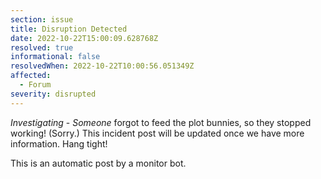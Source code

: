 ```yaml
---
section: issue
title: Disruption Detected
date: 2022-10-22T15:00:09.628768Z
resolved: true
informational: false
resolvedWhen: 2022-10-22T10:00:56.051349Z
affected:
  - Forum
severity: disrupted
---
```

*Investigating* - _Someone_ forgot to feed the plot bunnies, so they stopped working! (Sorry.) This incident post will be updated once we have more information. Hang tight!

This is an automatic post by a monitor bot.
        